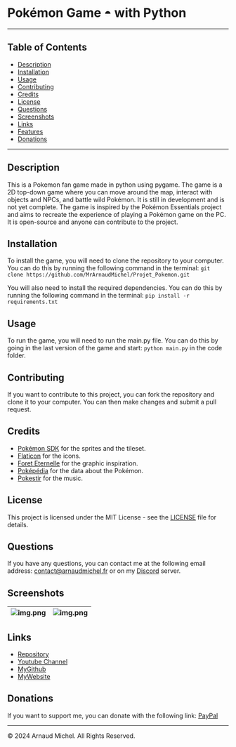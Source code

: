 # Pokémon Game ◓ with Python

---
## Table of Contents
- [Description](#description)
- [Installation](#installation)
- [Usage](#usage)
- [Contributing](#contributing)
- [Credits](#credits)
- [License](#license)
- [Questions](#questions)
- [Screenshots](#screenshots)
- [Links](#links)
- [Features](#features)
- [Donations](#donations)

---
## Description

This is a Pokemon fan game made in python using pygame. The game is a 2D top-down game where you can move around the map, interact with objects and NPCs, and battle wild Pokémon. It is still in development and is not yet complete. The game is inspired by the Pokémon Essentials project and aims to recreate the experience of playing a Pokémon game on the PC. It is open-source and anyone can contribute to the project.

## Installation

To install the game, you will need to clone the repository to your computer. You can do this by running the following command in the terminal:
```git clone https://github.com/MrArnaudMichel/Projet_Pokemon.git```

You will also need to install the required dependencies. You can do this by running the following command in the terminal:
```pip install -r requirements.txt```

## Usage

To run the game, you will need to run the main.py file. You can do this by going in the last version of the game and start:
```python main.py```
in the code folder.

## Contributing
If you want to contribute to this project, you can fork the repository and clone it to your computer. You can then make changes and submit a pull request.

## Credits
- [Pokémon SDK](https://pokemonworkshop.com/fr/sdk) for the sprites and the tileset.
- [Flaticon](https://www.flaticon.com/) for the icons.
- [Foret Eternelle](https://www.pokemonforeteternelle.com/) for the graphic inspiration.
- [Poképédia](https://www.pokepedia.fr/) for the data about the Pokémon.
- [Pokestir](https://www.pokestir.com/home) for the music.

## License

This project is licensed under the MIT License - see the [LICENSE](LICENSE) file for details.

## Questions
If you have any questions, you can contact me at the following email address: <a> contact@arnaudmichel.fr</a> or on my [Discord](https://discord.gg/rSXktDNJcA) server.

## Screenshots

| ![img.png](app/images/image_pres_0.png)  |  ![img.png](app/images/image_pres_1.png) |
|---|---|

## Links
- [Repository](https://github.com/MrArnaudMichel/Projet_Pokemon)
- [Youtube Channel](https://www.youtube.com/channel/UC5-MVwnE8p-8YvdTBkLhYKg)
- [MyGithub](https://github.com/MrArnaudMichel)
- [MyWebsite](https://mrarnaudmichel.github.io)

## Donations
If you want to support me, you can donate with the following link: [PayPal](https://paypal.me/arnaud134)

---
© 2024 Arnaud Michel. All Rights Reserved.
